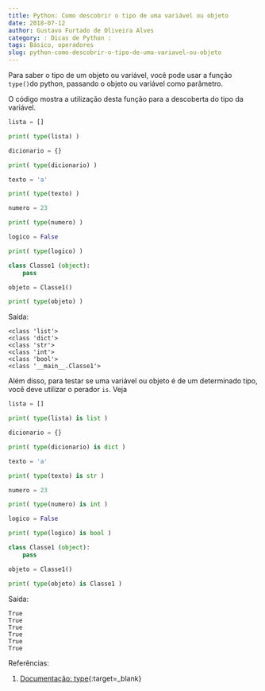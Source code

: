 ```yaml
---
title: Python: Como descobrir o tipo de uma variável ou objeto
date: 2018-07-12
author: Gustavo Furtado de Oliveira Alves
category: : Dicas de Python :
tags: Básico, operadores
slug: python-como-descobrir-o-tipo-de-uma-variavel-ou-objeto
---
```


Para saber o tipo de um objeto ou variável, você pode usar a função `type()`do python,
passando o objeto ou variável como parâmetro.

O código mostra a utilização desta função para a descoberta do tipo da variável.

```python
lista = []

print( type(lista) )

dicionario = {}

print( type(dicionario) )

texto = 'a'

print( type(texto) )

numero = 23

print( type(numero) )

logico = False

print( type(logico) )

class Classe1 (object):
    pass

objeto = Classe1()

print( type(objeto) )
```

Saída:

```
<class 'list'>
<class 'dict'>
<class 'str'>
<class 'int'>
<class 'bool'>
<class '__main__.Classe1'>
```

Além disso, para testar se uma variável ou objeto é de um determinado tipo, você deve utilizar o perador `is`.
Veja

```python
lista = []

print( type(lista) is list )

dicionario = {}

print( type(dicionario) is dict )

texto = 'a'

print( type(texto) is str )

numero = 23

print( type(numero) is int )

logico = False

print( type(logico) is bool )

class Classe1 (object):
    pass

objeto = Classe1()

print( type(objeto) is Classe1 )
```

Saída:

```
True
True
True
True
True
True
```

Referências:

1. [Documentação: type](https://docs.python.org/3/library/stdtypes.html){:target=\_blank}
